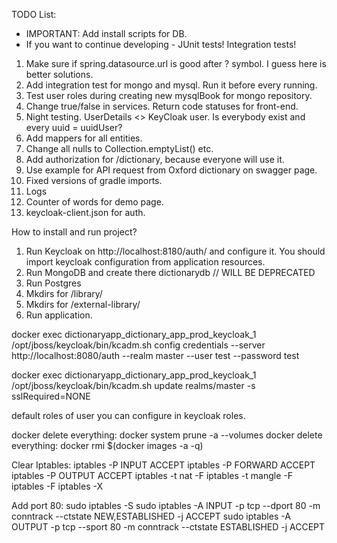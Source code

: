 TODO List:
- IMPORTANT: Add install scripts for DB.
- If you want to continue developing - JUnit tests! Integration tests! 

1) Make sure if spring.datasource.url is good after ? symbol. I guess here is better solutions.
2) Add integration test for mongo and mysql. Run it before every running.
3) Test user roles during creating new mysqlBook for mongo repository.
4) Change true/false in services. Return code statuses for front-end.
5) Night testing. UserDetails <> KeyCloak user. Is everybody exist and every uuid = uuidUser?
6) Add mappers for all entities.
7) Change all nulls to Collection.emptyList() etc.
8) Add authorization for /dictionary, because everyone will use it.
9) Use example for API request from Oxford dictionary on swagger page.
10) Fixed versions of gradle imports.
11) Logs
12) Counter of words for demo page.
13) keycloak-client.json for auth.

How to install and run project?

1) Run Keycloak on http://localhost:8180/auth/ and configure it. You should import keycloak configuration from application resources.
2) Run MongoDB and create there dictionarydb // WILL BE DEPRECATED
3) Run Postgres
4) Mkdirs for /library/
5) Mkdirs for /external-library/
6) Run application.



docker exec dictionaryapp_dictionary_app_prod_keycloak_1 /opt/jboss/keycloak/bin/kcadm.sh  config credentials --server http://localhost:8080/auth --realm master --user test --password test

docker exec dictionaryapp_dictionary_app_prod_keycloak_1 /opt/jboss/keycloak/bin/kcadm.sh update realms/master -s sslRequired=NONE

default roles of user you can configure in keycloak roles.

docker delete everything: docker system prune -a --volumes
docker delete everything: docker rmi $(docker images -a -q)


Clear Iptables:
iptables -P INPUT ACCEPT
iptables -P FORWARD ACCEPT
iptables -P OUTPUT ACCEPT
iptables -t nat -F
iptables -t mangle -F
iptables -F
iptables -X

Add port 80: 
sudo iptables -S
sudo iptables -A INPUT -p tcp --dport 80 -m conntrack --ctstate NEW,ESTABLISHED -j ACCEPT
sudo iptables -A OUTPUT -p tcp --sport 80 -m conntrack --ctstate ESTABLISHED -j ACCEPT